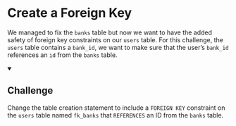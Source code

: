 <div class="viewer p-4"><h1>Create a Foreign Key</h1>
<p>We managed to fix the <code>banks</code> table but now we want to have the added safety of foreign key constraints on our <code>users</code> table. For this challenge, the <code>users</code> table contains a <code>bank_id</code>, we want to make sure that the user’s <code>bank_id</code> references an <code>id</code> from the <code>banks</code> table.</p>
<details open="">
<summary>
<h2>Challenge</h2>
</summary>
<p>Change the table creation statement to include a <code>FOREIGN KEY</code> constraint on the <code>users</code> table named <code>fk_banks</code> that <code>REFERENCES</code> an ID from the <code>banks</code> table.</p>
</details>
</div>